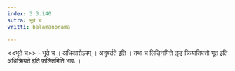 ```yaml
---
index: 3.3.140
sutra: भूते च
vritti: balamanorama

---
```

<<भूते च>> - भूते च । अधिकारोऽयम् । अनुवर्तते इति । तथा च लिङ्निमित्ते लृङ् क्रियातिपत्तौ भूत इति अधिक्रियते इति फलितमिति भावः ।